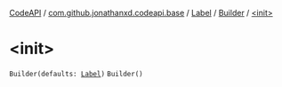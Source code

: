 [CodeAPI](../../../index.md) / [com.github.jonathanxd.codeapi.base](../../index.md) / [Label](../index.md) / [Builder](index.md) / [&lt;init&gt;](.)

# &lt;init&gt;

`Builder(defaults: `[`Label`](../index.md)`)`
`Builder()`